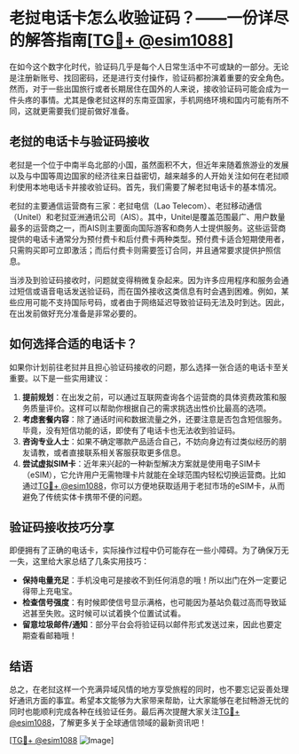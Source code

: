 # 老挝电话卡怎么收验证码？——一份详尽的解答指南[[TG💪+ @esim1088](https://t.me/s/esim1088)]

在如今这个数字化时代，验证码几乎是每个人日常生活中不可或缺的一部分。无论是注册新账号、找回密码，还是进行支付操作，验证码都扮演着重要的安全角色。然而，对于一些出国旅行或者长期居住在国外的人来说，接收验证码可能会成为一件头疼的事情。尤其是像老挝这样的东南亚国家，手机网络环境和国内可能有所不同，这就更需要我们提前做好准备。

## 老挝的电话卡与验证码接收

老挝是一个位于中南半岛北部的小国，虽然面积不大，但近年来随着旅游业的发展以及与中国等周边国家的经济往来日益密切，越来越多的人开始关注如何在老挝顺利使用本地电话卡并接收验证码。首先，我们需要了解老挝电话卡的基本情况。

老挝的主要通信运营商有三家：老挝电信（Lao Telecom）、老挝移动通信（Unitel）和老挝亚洲通讯公司（AIS）。其中，Unitel是覆盖范围最广、用户数量最多的运营商之一，而AIS则主要面向国际游客和商务人士提供服务。这些运营商提供的电话卡通常分为预付费卡和后付费卡两种类型。预付费卡适合短期使用者，只需购买即可立即激活；而后付费卡则需要签订合同，并且通常要求提供护照信息。

当涉及到验证码接收时，问题就变得稍微复杂起来。因为许多应用程序和服务会通过短信或语音电话发送验证码，而在国外接收这类信息有时会遇到困难。例如，某些应用可能不支持国际号码，或者由于网络延迟导致验证码无法及时到达。因此，在出发前做好充分准备是非常必要的。

## 如何选择合适的电话卡？

如果你计划前往老挝并且担心验证码接收的问题，那么选择一张合适的电话卡至关重要。以下是一些实用建议：

1. **提前规划**：在出发之前，可以通过互联网查询各个运营商的具体资费政策和服务质量评价。这样可以帮助你根据自己的需求挑选出性价比最高的选项。
2. **考虑套餐内容**：除了通话时间和数据流量之外，还要注意是否包含短信服务。毕竟，没有短信功能的话，即使有了电话卡也无法收到验证码。
3. **咨询专业人士**：如果不确定哪款产品适合自己，不妨向身边有过类似经历的朋友请教，或者直接联系相关客服获取更多信息。
4. **尝试虚拟SIM卡**：近年来兴起的一种新型解决方案就是使用电子SIM卡（eSIM），它允许用户无需物理卡片就能在全球范围内轻松切换运营商。比如通过[TG💪+ @esim1088](https://t.me/s/esim1088)，你可以方便地获取适用于老挝市场的eSIM卡，从而避免了传统实体卡携带不便的问题。

## 验证码接收技巧分享

即便拥有了正确的电话卡，实际操作过程中仍可能存在一些小障碍。为了确保万无一失，这里给大家总结了几条实用技巧：

- **保持电量充足**：手机没电可是接收不到任何消息的哦！所以出门在外一定要记得带上充电宝。
- **检查信号强度**：有时候即使信号显示满格，也可能因为基站负载过高而导致延迟甚至失败。这时候可以试着换个位置试试看。
- **留意垃圾邮件/通知**：部分平台会将验证码以邮件形式发送过来，因此也要定期查看邮箱哦！

## 结语

总之，在老挝这样一个充满异域风情的地方享受旅程的同时，也不要忘记妥善处理好通讯方面的事宜。希望本文能够为大家带来帮助，让大家能够在老挝畅游无忧的同时也能顺利完成各种在线验证任务。最后再次提醒大家关注[TG💪+ @esim1088](https://t.me/s/esim1088)，了解更多关于全球通信领域的最新资讯吧！

[[TG💪+ @esim1088](https://t.me/s/esim1088) ![Image](https://i.postimg.cc/4NQfJmqS/Snipaste-2025-05-13-00-14-12.png)]